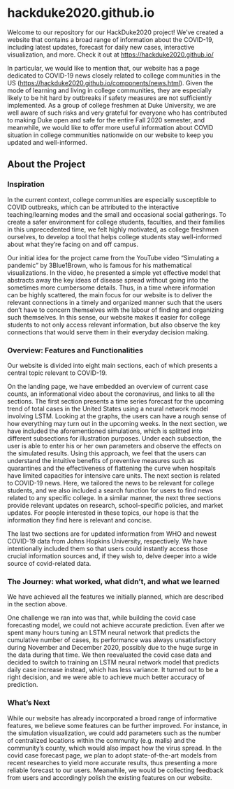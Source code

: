 # hackduke2020.github.io
Welcome to our repository for our HackDuke2020 project! We’ve created a website that contains a broad range of information about the COVID-19, including latest updates, forecast for daily new cases, interactive visualization, and more. Check it out at https://hackduke2020.github.io/

In particular, we would like to mention that, our website has a page dedicated to COVID-19 news closely related to college communities in the US (https://hackduke2020.github.io/components/news.html). Given the mode of learning and living in college communities, they are especially likely to be hit hard by outbreaks if safety measures are not sufficiently implemented. As a group of college freshmen at Duke University, we are well aware of such risks and very grateful for everyone who has contributed to making Duke open and safe for the entire Fall 2020 semester, and meanwhile, we would like to offer more useful information about COVID situation in college communities nationwide on our website to keep you updated and well-informed. 


## About the Project

### Inspiration
In the current context, college communities are especially susceptible to COVID outbreaks, which can be attributed to the interactive teaching/learning modes and the small and occasional social gatherings. To create a safer environment for college students, faculties, and their families in this unprecedented time, we felt highly motivated, as college freshmen ourselves, to develop a tool that helps college students stay well-informed about what they’re facing on and off campus.

Our initial idea for the project came from the YouTube video “Simulating a pandemic” by 3Blue1Brown, who is famous for his mathematical visualizations. In the video, he presented a simple yet effective model that abstracts away the key ideas of disease spread without going into the sometimes more cumbersome details. Thus, in a time where information can be highly scattered, the main focus for our website is to deliver the relevant connections in a timely and organized manner such that the users don’t have to concern themselves with the labour of finding and organizing such themselves. In this sense, our website makes it easier for college students to not only access relevant information, but also observe the key connections that would serve them in their everyday decision making. 

### Overview: Features and Functionalities

Our website is divided into eight main sections, each of which presents a central topic relevant to COVID-19. 

On the landing page, we have embedded an overview of current case counts, an informational video about the coronavirus, and links to all the sections. The first section presents a time series forecast for the upcoming trend of total cases in the United States using a neural network model involving LSTM. Looking at the graphs, the users can have a rough sense of how everything may turn out in the upcoming weeks. In the next section, we have included the aforementioned simulations, which is splitted into different subsections for illustration purposes. Under each subsection, the user is able to enter his or her own parameters and observe the effects on the simulated results. Using this approach, we feel that the users can understand the intuitive benefits of preventive measures such as quarantines and the effectiveness of flattening the curve when hospitals have limited capacities for intensive care units. The next section is related to COVID-19 news. Here, we tailored the news to be relevant for college students, and we also included a search function for users to find news related to any specific college. In a similar manner, the next three sections provide relevant updates on research, school-specific policies, and market updates. For people interested in these topics, our hope is that the information they find here is relevant and concise. 

The last two sections are for updated information from WHO and newest COVID-19 data from Johns Hopkins University, respectively. We have intentionally included them so that users could instantly access those crucial information sources and, if they wish to, delve deeper into a wide source of covid-related data. 

### The Journey: what worked, what didn’t, and what we learned

We have achieved all the features we initially planned, which are described in the section above. 

One challenge we ran into was that, while building the covid case forecasting model, we could not achieve accurate prediction. Even after we spent many hours tuning an LSTM neural network that predicts the cumulative number of cases, its performance was always unsatisfactory during November and December 2020, possibly due to the huge surge in the data during that time. We then reevaluated the covid case data and decided to switch to training an LSTM neural network model that predicts daily case increase instead, which has less variance. It turned out to be a right decision, and we were able to achieve much better accuracy of prediction. 

### What’s Next
While our website has already incorporated a broad range of informative features, we believe some features can be further improved. For instance, in the simulation visualization, we could add parameters such as the number of centralized locations within the community (e.g. malls) and the community’s county, which would also impact how the virus spread. In the covid case forecast page, we plan to adopt state-of-the-art models from recent researches to yield more accurate results, thus presenting a more reliable forecast to our users. Meanwhile, we would be collecting feedback from users and accordingly polish the existing features on our website. 
